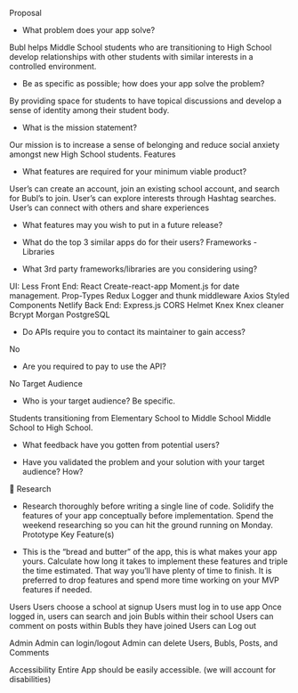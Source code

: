 Proposal

- What problem does your app solve?

Bubl helps Middle School students who are transitioning to High School develop relationships with other students with similar interests in a controlled environment.

- Be as specific as possible; how does your app solve the problem?

By providing space for students to have topical discussions and develop a sense of identity among their student body.

- What is the mission statement?

Our mission is to increase a sense of belonging and reduce social anxiety amongst new High School students. 
Features

- What features are required for your minimum viable product?

User’s can create an account, join an existing school account, and search for Bubl’s to join.
User’s can explore interests through Hashtag searches.
User’s can connect with others and share experiences

- What features may you wish to put in a future release?


- What do the top 3 similar apps do for their users?
Frameworks - Libraries

- What 3rd party frameworks/libraries are you considering using?

UI:
Less
Front End:
React
Create-react-app
Moment.js for date management.
Prop-Types
Redux
Logger and thunk middleware
Axios
Styled Components
Netlify
Back End:
Express.js
CORS
Helmet
Knex
Knex cleaner
Bcrypt
Morgan
PostgreSQL

- Do APIs require you to contact its maintainer to gain access?

No

- Are you required to pay to use the API?

No
Target Audience

- Who is your target audience? Be specific.

Students transitioning from Elementary School to Middle School Middle School to High School.

- What feedback have you gotten from potential users?

- Have you validated the problem and your solution with your target audience? How?


Research

- Research thoroughly before writing a single line of code. Solidify the features of your app conceptually before implementation. Spend the weekend researching so you can hit the ground running on Monday.
Prototype Key Feature(s)

- This is the “bread and butter” of the app, this is what makes your app yours. Calculate how long it takes to implement these features and triple the time estimated. That way you’ll have plenty of time to finish. It is preferred to drop features and spend more time working on your MVP features if needed.


Users
Users choose a school at signup
Users must log in to use app
Once logged in, users can search and join Bubls within their school
Users can comment on posts within Bubls they have joined
Users can Log out

Admin
Admin can login/logout
Admin can delete Users, Bubls, Posts, and Comments

Accessibility
Entire App should be easily accessible. (we will account for disabilities)
